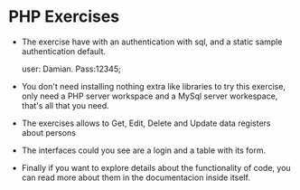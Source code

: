 # PHP Exercises
 - The exercise have with an authentication with sql, and a static sample authentication default. 
 
    user: Damian. Pass:12345;

 - You don't need installing nothing extra like libraries to try this exercise, only need a PHP server workspace and a MySql server workespace, that's all that you need.
 - The exercises allows to Get, Edit, Delete and Update data registers about persons
 - The interfaces could you see are a login and a table with its form.
 - Finally if you want to explore details about the functionality of code, you can read more about them in the documentacion inside itself.

